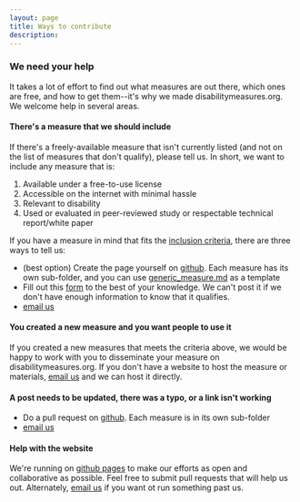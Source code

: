 ```yaml
---
layout: page
title: Ways to contribute
description:
---
```


### We need your help
It takes a lot of effort to find out what measures are out there, which ones are free, and how to get them--it's why we made disabilitymeasures.org.  We welcome help in several areas. 

#### There's a measure that we should include
If there's a freely-available measure that isn't currently listed (and not on the list of measures that don't qualify), please tell us.  In short, we want to include any measure that is:  
  1.  Available under a free-to-use license  
  2.  Accessible on the internet with minimal hassle  
  3.  Relevant to disability   
  4.  Used or evaluated in peer-reviewed study or respectable technical report/white paper  

If you have a measure in mind that fits the [inclusion criteria](https://mjmaenner.github.io/disabilitymeasures/criteria), there are three ways to tell us:  
*  (best option) Create the page yourself on [github](https://github.com/mjmaenner/disabilitymeasures). Each measure has its own sub-folder, and you can use [generic_measure.md](https://github.com/mjmaenner/disabilitymeasures/blob/gh-pages/generic_measure.md) as a template 
*  Fill out this [form](https://docs.google.com/forms/d/1t1tDr09eW1zcmMjHf5aa6-RcL7hlP4a2kAlKh82ZnA8/viewform) to the best of your knowledge. We can't post it if we don't have enough information to know that it qualifies.
*  [email us](https://mjmaenner.github.io/disabilitymeasures/contact)

#### You created a new measure and you want people to use it  
If you created a new measures that meets the criteria above, we would be happy to work with you to disseminate your measure on disabilitymeasures.org. If you don't have a website to host the measure or materials, [email us](https://mjmaenner.github.io/disabilitymeasures/contact) and we can host it directly.

#### A post needs to be updated, there was a typo, or a link isn't working
*  Do a pull request on [github](https://github.com/mjmaenner/disabilitymeasures). Each measure is in its own sub-folder
*  [email us](https://mjmaenner.github.io/disabilitymeasures/contact)

#### Help with the website
We're running on [github pages](pages.github.com) to make our efforts as open and collaborative as possible. Feel free to submit pull requests that will help us out.  Alternately, [email us](https://mjmaenner.github.io/disabilitymeasures/contact) if you want ot run something past us.

